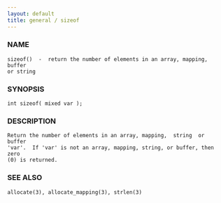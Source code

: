 ```yaml
---
layout: default
title: general / sizeof
---
```


### NAME

    sizeof()  -  return the number of elements in an array, mapping, buffer
    or string

### SYNOPSIS

    int sizeof( mixed var );

### DESCRIPTION

    Return the number of elements in an array, mapping,  string  or  buffer
    'var'.  If 'var' is not an array, mapping, string, or buffer, then zero
    (0) is returned.

### SEE ALSO

    allocate(3), allocate_mapping(3), strlen(3)

